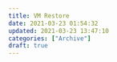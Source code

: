 ```yaml
---
title: VM Restore
date: 2021-03-23 01:54:32
updated: 2021-03-23 13:47:10
categories: ["Archive"]
draft: true
---
```


